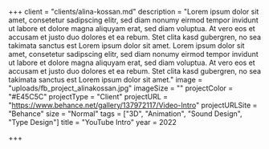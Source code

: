 +++
client = "clients/alina-kossan.md"
description = "Lorem ipsum dolor sit amet, consetetur sadipscing elitr, sed diam nonumy eirmod tempor invidunt ut labore et dolore magna aliquyam erat, sed diam voluptua. At vero eos et accusam et justo duo dolores et ea rebum. Stet clita kasd gubergren, no sea takimata sanctus est Lorem ipsum dolor sit amet. Lorem ipsum dolor sit amet, consetetur sadipscing elitr, sed diam nonumy eirmod tempor invidunt ut labore et dolore magna aliquyam erat, sed diam voluptua. At vero eos et accusam et justo duo dolores et ea rebum. Stet clita kasd gubergren, no sea takimata sanctus est Lorem ipsum dolor sit amet."
image = "uploads/fb_project_alinakossan.jpg"
imageSize = ""
projectColor = "#E45C5C"
projectType = "Client"
projectURL = "https://www.behance.net/gallery/137972117/Video-Intro"
projectURLSite = "Behance"
size = "Normal"
tags = ["3D", "Animation", "Sound Design", "Type Design"]
title = "YouTube Intro"
year = 2022

+++
